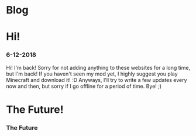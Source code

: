 # Blog
<html>
  <h1>Hi!</h1> <h3>6-12-2018</h3> <p></p>
  <p>Hi! I'm back! Sorry for not adding anything to these websites for a long time, but I'm back! If you haven't seen my mod yet, I highly suggest you play Minecraft and download it! :D Anyways, I'll try to write a few updates every now and then, but sorry if I go offline for a period of time. Bye! ;)</p>
  <h1>The Future!</h1> <h3>The Future</h3> <p></p>
</html>


